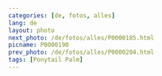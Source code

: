 ```yaml
---
categories: [de, fotos, alles]
lang: de
layout: photo
next_photo: /de/fotos/alles/P0000185.html
picname: P0000190
prev_photo: /de/fotos/alles/P0000204.html
tags: [Ponytail Palm]
---
```

